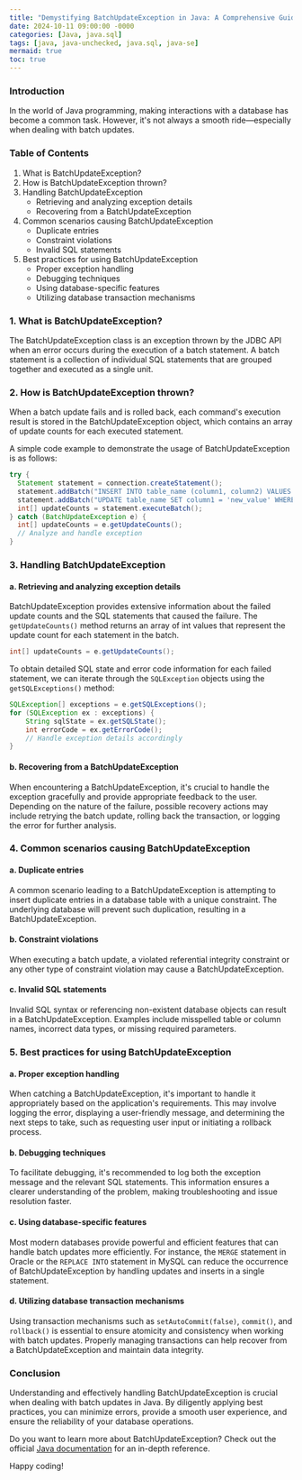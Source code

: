 ```yaml
---
title: "Demystifying BatchUpdateException in Java: A Comprehensive Guide"
date: 2024-10-11 09:00:00 -0000
categories: [Java, java.sql]
tags: [java, java-unchecked, java.sql, java-se]
mermaid: true
toc: true
---
```



### Introduction
In the world of Java programming, making interactions with a database has become a common task. However, it's not always a smooth ride—especially when dealing with batch updates. 

### Table of Contents
1. What is BatchUpdateException?
2. How is BatchUpdateException thrown?
3. Handling BatchUpdateException
    - Retrieving and analyzing exception details
    - Recovering from a BatchUpdateException
4. Common scenarios causing BatchUpdateException
    - Duplicate entries
    - Constraint violations
    - Invalid SQL statements
5. Best practices for using BatchUpdateException
    - Proper exception handling
    - Debugging techniques
    - Using database-specific features
    - Utilizing database transaction mechanisms

### 1. What is BatchUpdateException?
The BatchUpdateException class is an exception thrown by the JDBC API when an error occurs during the execution of a batch statement. A batch statement is a collection of individual SQL statements that are grouped together and executed as a single unit. 

### 2. How is BatchUpdateException thrown?
When a batch update fails and is rolled back, each command's execution result is stored in the BatchUpdateException object, which contains an array of update counts for each executed statement.

A simple code example to demonstrate the usage of BatchUpdateException is as follows:

```java
try {
  Statement statement = connection.createStatement();
  statement.addBatch("INSERT INTO table_name (column1, column2) VALUES ('value1', 'value2')");
  statement.addBatch("UPDATE table_name SET column1 = 'new_value' WHERE condition = 'some_condition'");
  int[] updateCounts = statement.executeBatch();
} catch (BatchUpdateException e) {
  int[] updateCounts = e.getUpdateCounts();
  // Analyze and handle exception
}
```

### 3. Handling BatchUpdateException

#### a. Retrieving and analyzing exception details
BatchUpdateException provides extensive information about the failed update counts and the SQL statements that caused the failure. The `getUpdateCounts()` method returns an array of int values that represent the update count for each statement in the batch. 

```java
int[] updateCounts = e.getUpdateCounts();
```

To obtain detailed SQL state and error code information for each failed statement, we can iterate through the `SQLException` objects using the `getSQLExceptions()` method:

```java
SQLException[] exceptions = e.getSQLExceptions();
for (SQLException ex : exceptions) {
    String sqlState = ex.getSQLState();
    int errorCode = ex.getErrorCode();
    // Handle exception details accordingly
}
```

#### b. Recovering from a BatchUpdateException
When encountering a BatchUpdateException, it's crucial to handle the exception gracefully and provide appropriate feedback to the user. Depending on the nature of the failure, possible recovery actions may include retrying the batch update, rolling back the transaction, or logging the error for further analysis.

### 4. Common scenarios causing BatchUpdateException

#### a. Duplicate entries
A common scenario leading to a BatchUpdateException is attempting to insert duplicate entries in a database table with a unique constraint. The underlying database will prevent such duplication, resulting in a BatchUpdateException.

#### b. Constraint violations
When executing a batch update, a violated referential integrity constraint or any other type of constraint violation may cause a BatchUpdateException.

#### c. Invalid SQL statements
Invalid SQL syntax or referencing non-existent database objects can result in a BatchUpdateException. Examples include misspelled table or column names, incorrect data types, or missing required parameters.

### 5. Best practices for using BatchUpdateException

#### a. Proper exception handling
When catching a BatchUpdateException, it's important to handle it appropriately based on the application's requirements. This may involve logging the error, displaying a user-friendly message, and determining the next steps to take, such as requesting user input or initiating a rollback process.

#### b. Debugging techniques
To facilitate debugging, it's recommended to log both the exception message and the relevant SQL statements. This information ensures a clearer understanding of the problem, making troubleshooting and issue resolution faster.

#### c. Using database-specific features
Most modern databases provide powerful and efficient features that can handle batch updates more efficiently. For instance, the `MERGE` statement in Oracle or the `REPLACE INTO` statement in MySQL can reduce the occurrence of BatchUpdateException by handling updates and inserts in a single statement.

#### d. Utilizing database transaction mechanisms
Using transaction mechanisms such as `setAutoCommit(false)`, `commit()`, and `rollback()` is essential to ensure atomicity and consistency when working with batch updates. Properly managing transactions can help recover from a BatchUpdateException and maintain data integrity.

### Conclusion
Understanding and effectively handling BatchUpdateException is crucial when dealing with batch updates in Java. By diligently applying best practices, you can minimize errors, provide a smooth user experience, and ensure the reliability of your database operations.

Do you want to learn more about BatchUpdateException? Check out the official [Java documentation](https://docs.oracle.com/javase/8/docs/api/java/sql/BatchUpdateException.html) for an in-depth reference.

Happy coding!
